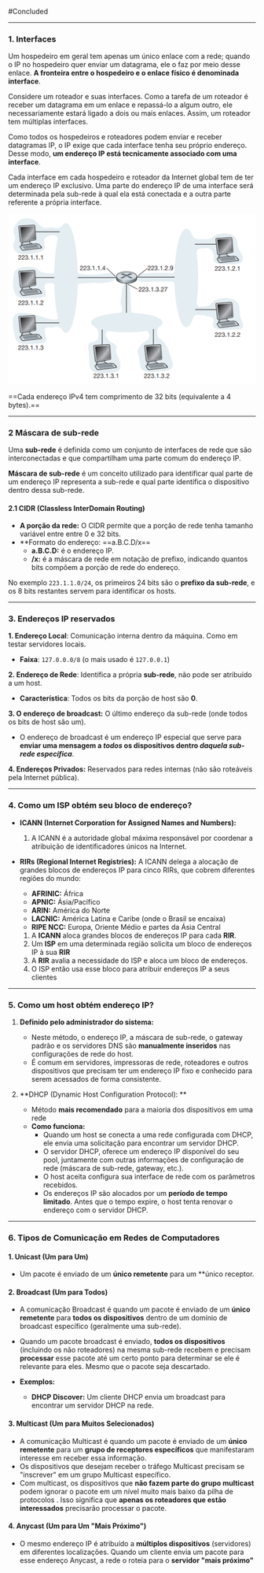 
#Concluded 

---
### **1. Interfaces**
Um hospedeiro em geral tem apenas um único enlace com a rede; quando o IP no hospedeiro quer enviar um datagrama, ele o faz por meio desse enlace. **A fronteira entre o hospedeiro e o enlace físico é denominada interface**. 

Considere um roteador e suas interfaces. Como a tarefa de um roteador é receber um datagrama em um enlace e repassá-lo a algum outro, ele necessariamente estará ligado a dois ou mais enlaces.  Assim, um roteador tem múltiplas interfaces. 

Como todos os hospedeiros e roteadores podem enviar e receber datagramas IP, o IP exige que cada interface tenha seu próprio endereço. Desse modo, **um endereço IP está tecnicamente associado com uma interface**.

Cada interface em cada hospedeiro e roteador da Internet global tem de ter um endereço IP  exclusivo.  Uma parte do endereço IP de uma interface será determinada pela sub-rede à qual ela está conectada e a outra parte referente a própria interface.


![Pasted image 20250524113525](../../attachments/Pasted%20image%2020250524113525.png)

==Cada endereço IPv4 tem comprimento de 32 bits (equivalente a 4 bytes).==


---
### **2 Máscara de sub-rede**
Uma **sub-rede** é definida como um conjunto de interfaces de rede que são interconectadas e que compartilham uma parte comum do endereço IP. 

**Máscara de sub-rede** é um conceito utilizado para identificar qual parte de um endereço IP representa a sub-rede e qual parte identifica o dispositivo dentro dessa sub-rede. 
#### **2.1 CIDR (Classless InterDomain Routing)**
- **A porção da rede:** O CIDR permite que a porção de rede tenha tamanho variável entre entre 0 e 32 bits.
- **Formato do endereço: ==a.B.C.D/x==
    - **a.B.C.D:** é o endereço IP.
    - **/x:** é a máscara de rede em notação de prefixo, indicando quantos bits compõem a porção de rede do endereço.

No exemplo `223.1.1.0/24`, os primeiros 24 bits são o **prefixo da sub-rede**, e os 8 bits restantes servem para identificar os hosts.

---
### **3. Endereços IP reservados**

**1. Endereço Local**: Comunicação interna dentro da máquina. Como em testar servidores locais.
- **Faixa**: `127.0.0.0/8` (o mais usado é `127.0.0.1`)

**2. Endereço de Rede**: Identifica a própria **sub-rede**, não pode ser atribuído a um host.
- **Característica**: Todos os bits da porção de host são **0**.

**3. O endereço de broadcast:** O último endereço da sub-rede (onde todos os bits de host são um).
- O endereço de broadcast é um endereço IP especial que serve para **enviar uma mensagem a _todos_ os dispositivos dentro _daquela sub-rede específica_**.

**4. Endereços Privados:** Reservados para redes internas (não são roteáveis pela Internet pública).

---
### **4. Como um ISP obtém seu bloco de endereço?**

- **ICANN (Internet Corporation for Assigned Names and Numbers):**
    1. A ICANN é a autoridade global máxima responsável por coordenar a atribuição de identificadores únicos na Internet. 
- **RIRs (Regional Internet Registries):** A ICANN delega a alocação de grandes blocos de endereços IP para cinco RIRs, que cobrem diferentes regiões do mundo:
    - **AFRINIC:** África
    - **APNIC:** Ásia/Pacífico
    - **ARIN:** América do Norte
    - **LACNIC:** América Latina e Caribe (onde o Brasil se encaixa)
    - **RIPE NCC:** Europa, Oriente Médio e partes da Ásia Central
    
    1. A **ICANN** aloca grandes blocos de endereços IP para cada **RIR**.
    2. Um **ISP** em uma determinada região solicita um bloco de endereços IP à sua **RIR**
    3. A **RIR** avalia a necessidade do ISP e aloca um bloco de endereços.
    4. O ISP então usa esse bloco para atribuir endereços IP a seus clientes 

---
### **5. Como um host obtém endereço IP?**

1. **Definido pelo administrador do sistema:**    
    - Neste método, o endereço IP, a máscara de sub-rede, o gateway padrão e os servidores DNS são **manualmente inseridos** nas configurações de rede do host.
    - É comum em servidores, impressoras de rede, roteadores e outros dispositivos que precisam ter um endereço IP fixo e conhecido para serem acessados de forma consistente.

2. **DHCP (Dynamic Host Configuration Protocol): **
	- Método **mais recomendado** para a maioria dos dispositivos em uma rede
    - **Como funciona:**
        - Quando um host se conecta a uma rede configurada com DHCP, ele envia uma solicitação para encontrar um servidor DHCP.
        - O servidor DHCP, oferece um endereço IP disponível do seu pool, juntamente com outras informações de configuração de rede (máscara de sub-rede, gateway, etc.).
        - O host aceita configura sua interface de rede com os parâmetros recebidos.
        - Os endereços IP são alocados por um **período de tempo limitado**. Antes que o tempo expire, o host tenta renovar o endereço com o servidor DHCP.

---
### **6. Tipos de Comunicação em Redes de Computadores**

#### **1. Unicast (Um para Um)**
- Um pacote é enviado de um **único remetente** para um **único receptor.
#### 2. Broadcast (Um para Todos)
- A comunicação Broadcast é quando um pacote é enviado de um **único remetente** para **todos os dispositivos** dentro de um domínio de broadcast específico (geralmente uma sub-rede).
- Quando um pacote broadcast é enviado, **todos os dispositivos** (incluindo os não roteadores) na mesma sub-rede recebem e precisam **processar** esse pacote até um certo ponto para determinar se ele é relevante para eles. Mesmo que o pacote seja descartado.

- **Exemplos:**
    - **DHCP Discover:** Um cliente DHCP envia um broadcast para encontrar um servidor DHCP na rede.
#### **3. Multicast (Um para Muitos Selecionados)**
- A comunicação Multicast é quando um pacote é enviado de um **único remetente** para um **grupo de receptores específicos** que manifestaram interesse em receber essa informação.
- Os dispositivos que desejam receber o tráfego Multicast precisam se "inscrever" em um grupo Multicast específico.
- Com multicast, os dispositivos que **não fazem parte do grupo multicast** podem ignorar o pacote em um nível muito mais baixo da pilha de protocolos . Isso significa que **apenas os roteadores que estão interessados** precisarão processar o pacote.
#### **4. Anycast (Um para Um "Mais Próximo")**
- O mesmo endereço IP é atribuído a **múltiplos dispositivos** (servidores) em diferentes localizações. Quando um cliente envia um pacote para esse endereço Anycast, a rede o roteia para o **servidor "mais próximo"**



